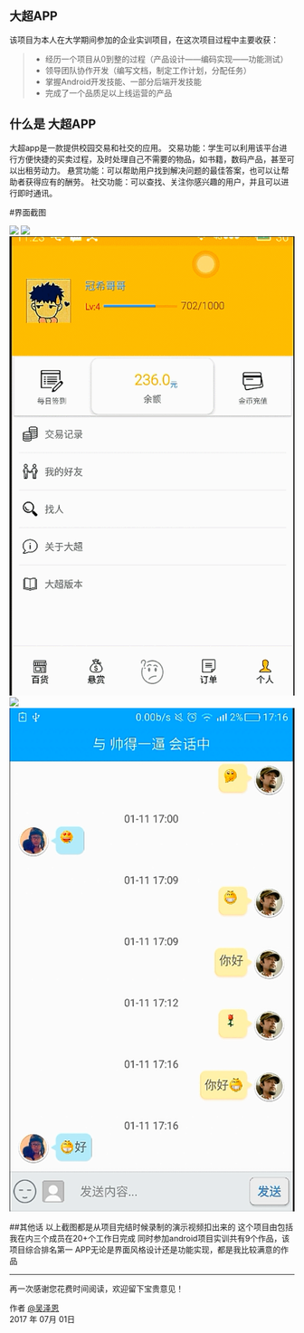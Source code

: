 ## 大超APP
该项目为本人在大学期间参加的企业实训项目，在这次项目过程中主要收获：

> * 经历一个项目从0到整的过程（产品设计——编码实现——功能测试）
> * 领导团队协作开发（编写文档，制定工作计划，分配任务）
> * 掌握Android开发技能、一部分后端开发技能
> * 完成了一个品质足以上线运营的产品

## 什么是 大超APP

大超app是一款提供校园交易和社交的应用。
交易功能：学生可以利用该平台进行方便快捷的买卖过程，及时处理自己不需要的物品，如书籍，数码产品，甚至可以出租劳动力。
悬赏功能：可以帮助用户找到解决问题的最佳答案，也可以让帮助者获得应有的酬劳。
社交功能：可以查找、关注你感兴趣的用户，并且可以进行即时通讯。

#界面截图

![](https://github.com/DGUT-Asiasoft-2013/Client_DIBIAOZUIQIANGTEAM/blob/master/imgs/GIF.gif)
![](https://github.com/DGUT-Asiasoft-2013/Client_DIBIAOZUIQIANGTEAM/blob/master/imgs/GIF2.gif)
![](https://github.com/DGUT-Asiasoft-2013/Client_DIBIAOZUIQIANGTEAM/blob/master/imgs/GIF3.gif)
![](https://github.com/DGUT-Asiasoft-2013/Client_DIBIAOZUIQIANGTEAM/blob/master/imgs/GIF4.gif)
![](https://github.com/DGUT-Asiasoft-2013/Client_DIBIAOZUIQIANGTEAM/blob/master/imgs/GIF5.png)

##其他话
    以上截图都是从项目完结时候录制的演示视频扣出来的
    这个项目由包括我在内三个成员在20+个工作日完成
    同时参加android项目实训共有9个作品，该项目综合排名第一
    APP无论是界面风格设计还是功能实现，都是我比较满意的作品

------

再一次感谢您花费时间阅读，欢迎留下宝贵意见！

作者 [@吴泽恩][1]     
2017 年 07月 01日    

[1]: https://github.com/DIBIAOZUIQIANGTEAM

